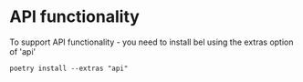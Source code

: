 # API functionality

To support API functionality - you need to install bel using the extras option of 'api'

    poetry install --extras "api"
